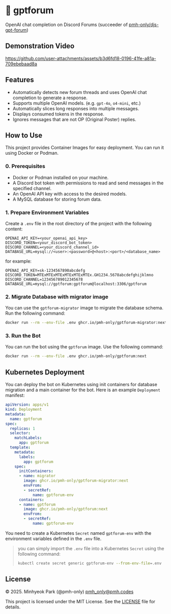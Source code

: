 # 💬 gptforum
OpenAI chat completion on Discord Forums (succeeder of [pmh-only/djs-gpt-forum](https://github.com/pmh-only/djs-gpt-forum))

## Demonstration Video
https://github.com/user-attachments/assets/b3d6fd18-0196-41fe-a81a-709ebebaad8a

## Features
* Automatically detects new forum threads and uses OpenAI chat completion to generate a response.
* Supports multiple OpenAI models. (e.g. `gpt-4o`, `o4-mini`, etc.)
* Automatically slices long responses into multiple messages.
* Displays consumed tokens in the response.
* Ignores messages that are not OP (Original Poster) replies.

## How to Use
This project provides Container Images for easy deployment. You can run it using Docker or Podman.

### 0. Prerequisites
* Docker or Podman installed on your machine.
* A Discord bot token with permissions to read and send messages in the specified channel.
* An OpenAI API key with access to the desired models.
* A MySQL database for storing forum data.

### 1. Prepare Environment Variables
Create a `.env` file in the root directory of the project with the following content:

```dotenv
OPENAI_API_KEY=<your_openai_api_key>
DISCORD_TOKEN=<your_discord_bot_token>
DISCORD_CHANNEL=<your_discord_channel_id>
DATABASE_URL=mysql://<user>:<password>@<host>:<port>/<database_name>
```

for example:

```dotenv
OPENAI_API_KEY=sk-1234567890abcdefg
DISCORD_TOKEN=MTExMTExMTExMTExMTExMTEx.GH1234.5678abcdefghijklmno
DISCORD_CHANNEL=123456789012345678
DATABASE_URL=mysql://gptforum:gptforum@localhost:3306/gptforum
```

### 2. Migrate Database with migrator image
You can use the `gptforum-migrator` image to migrate the database schema. Run the following command:

```bash
docker run --rm --env-file .env ghcr.io/pmh-only/gptforum-migrator:next
```

### 3. Run the Bot
You can run the bot using the `gptforum` image. Use the following command:

```bash
docker run --rm --env-file .env ghcr.io/pmh-only/gptforum:next
```

## Kubernetes Deployment
You can deploy the bot on Kubernetes using init containers for database migration and a main container for the bot. Here is an example `Deployment` manifest:

```yaml
apiVersion: apps/v1
kind: Deployment
metadata:
  name: gptforum
spec:
  replicas: 1
  selector:
    matchLabels:
      app: gptforum
  template:
    metadata:
      labels:
        app: gptforum
    spec:
      initContainers:
      - name: migrator
        image: ghcr.io/pmh-only/gptforum-migrator:next
        envFrom:
        - secretRef:
            name: gptforum-env
      containers:
      - name: gptforum
        image: ghcr.io/pmh-only/gptforum:next
        envFrom:
        - secretRef:
            name: gptforum-env
```

You need to create a Kubernetes `Secret` named `gptforum-env` with the environment variables defined in the `.env` file.

> you can simply import the `.env` file into a Kubernetes `Secret` using the following command:
> ```bash
> kubectl create secret generic gptforum-env --from-env-file=.env
> ```

## License
&copy; 2025. Minhyeok Park (@pmh-only) <pmh_only@pmh.codes>

This project is licensed under the MIT License. See the [LICENSE](./LICENSE) file for details.
